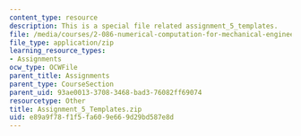 ```yaml
---
content_type: resource
description: This is a special file related assignment_5_templates.
file: /media/courses/2-086-numerical-computation-for-mechanical-engineers-fall-2014/e89a9f78f1f5fa609e669d29bd587e8d_Assignment_5_Templates.zip
file_type: application/zip
learning_resource_types:
- Assignments
ocw_type: OCWFile
parent_title: Assignments
parent_type: CourseSection
parent_uid: 93ae0013-3708-3468-bad3-76082ff69074
resourcetype: Other
title: Assignment_5_Templates.zip
uid: e89a9f78-f1f5-fa60-9e66-9d29bd587e8d
---
```

